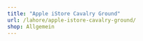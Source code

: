 ```yaml
---
title: "Apple iStore Cavalry Ground"
url: /lahore/apple-istore-cavalry-ground/
shop: Allgemein
---
```

